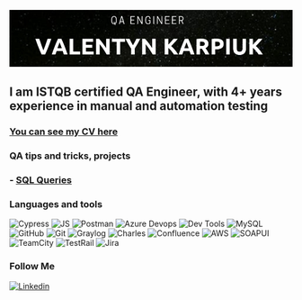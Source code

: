 [![Header](https://github.com/ValentynKarpiuk/valentynkarpiuk/blob/main/assets/header.png)](https://www.linkedin.com/in/valentyn-karpiuk/)

## I am ISTQB certified QA Engineer, with 4+ years experience in manual and automation testing

### [You can see my CV here](https://drive.google.com/file/d/1ARTgotpPjVNVkodtIdkNKxpy_IBEI0XT/view?usp=drive_link)

### QA tips and tricks, projects

### - [SQL Queries](https://github.com/ValentynKarpiuk/SQL-Queries/blob/main/SQLqueries.sql)


### Languages and tools
![Cypress](https://img.shields.io/badge/Cypress-black?logo=cypress)
![JS](https://img.shields.io/badge/javascript-blue?logo=javascript)
![Postman](https://img.shields.io/badge/Postman-black?logo=postman)
![Azure Devops](https://img.shields.io/badge/AzureDevOps-black?logo=azuredevops)
![Dev Tools](https://img.shields.io/badge/DevTools-black?logo=devtools)
![MySQL](https://img.shields.io/badge/MySQL-black?logo=MySQL)
![GitHub](https://img.shields.io/badge/GitHub-181717?logo=github)
![Git](https://img.shields.io/badge/Git-181717?logo=git)
![Graylog](https://img.shields.io/badge/Graylog-181717?logo=graylog)
![Charles](https://img.shields.io/badge/Charles-181717?logo=charles)
![Confluence](https://img.shields.io/badge/Confluence-172B4D?logo=confluence)
![AWS](https://img.shields.io/badge/AWS-FF9900?logo=aws)
![SOAPUI](https://img.shields.io/badge/SOAPUI-181717?logo=SOAPUI)
![TeamCity](https://img.shields.io/badge/TeamCity-000000?logo=teamcity)
![TestRail](https://img.shields.io/badge/TestRail-000000?logo=testrail)
![Jira](https://img.shields.io/badge/Jira-0052CC?logo=jira)

### Follow Me 

[![Linkedin](https://img.shields.io/badge/LinkedIn-0A66C2?logo=linkedin)](https://www.linkedin.com/in/valentyn-karpiuk/)